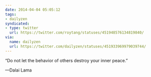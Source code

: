 ```yaml
---
date: 2014-04-04 05:05:12
tags:
- dailyzen
syndicated:
- type: twitter
  url: https://twitter.com/roytang/statuses/451948576134819840/
via:
  name: dailyzen
  url: https://twitter.com/dailyzen/statuses/451933969979039744/
---
```


“Do not let the behavior of others destroy your inner peace.”

—Dalai Lama